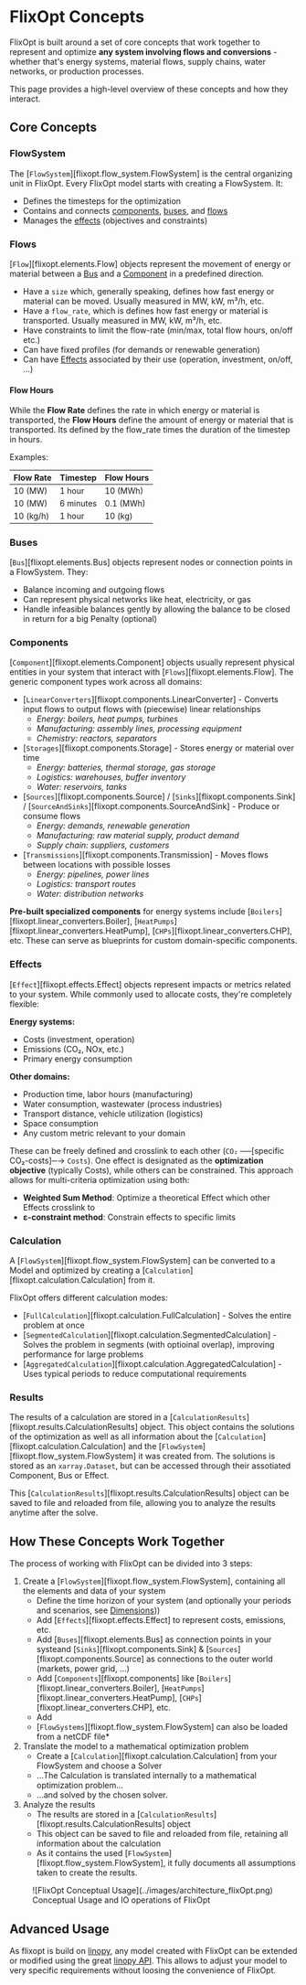# FlixOpt Concepts

FlixOpt is built around a set of core concepts that work together to represent and optimize **any system involving flows and conversions** - whether that's energy systems, material flows, supply chains, water networks, or production processes.

This page provides a high-level overview of these concepts and how they interact.

## Core Concepts

### FlowSystem

The [`FlowSystem`][flixopt.flow_system.FlowSystem] is the central organizing unit in FlixOpt.
Every FlixOpt model starts with creating a FlowSystem. It:

- Defines the timesteps for the optimization
- Contains and connects [components](#components), [buses](#buses), and [flows](#flows)
- Manages the [effects](#effects) (objectives and constraints)

### Flows

[`Flow`][flixopt.elements.Flow] objects represent the movement of energy or material between a [Bus](#buses) and a [Component](#components) in a predefined direction.

- Have a `size` which, generally speaking, defines how fast energy or material can be moved. Usually measured in MW, kW, m³/h, etc.
- Have a `flow_rate`, which is defines how fast energy or material is transported. Usually measured in MW, kW, m³/h, etc.
- Have constraints to limit the flow-rate (min/max, total flow hours, on/off etc.)
- Can have fixed profiles (for demands or renewable generation)
- Can have [Effects](#effects) associated by their use (operation, investment, on/off, ...)

#### Flow Hours
While the **Flow Rate** defines the rate in which energy or material is transported, the **Flow Hours** define the amount of energy or material that is transported.
Its defined by the flow_rate times the duration of the timestep in hours.

Examples:

| Flow Rate | Timestep | Flow Hours |
|-----------|----------|------------|
| 10 (MW)   | 1 hour   | 10 (MWh)   |
| 10 (MW)   | 6 minutes | 0.1 (MWh) |
| 10 (kg/h) | 1 hour   | 10 (kg)    |

### Buses

[`Bus`][flixopt.elements.Bus] objects represent nodes or connection points in a FlowSystem. They:

- Balance incoming and outgoing flows
- Can represent physical networks like heat, electricity, or gas
- Handle infeasible balances gently by allowing the balance to be closed in return for a big Penalty (optional)

### Components

[`Component`][flixopt.elements.Component] objects usually represent physical entities in your system that interact with [`Flows`][flixopt.elements.Flow]. The generic component types work across all domains:

- [`LinearConverters`][flixopt.components.LinearConverter] - Converts input flows to output flows with (piecewise) linear relationships
  - *Energy: boilers, heat pumps, turbines*
  - *Manufacturing: assembly lines, processing equipment*
  - *Chemistry: reactors, separators*
- [`Storages`][flixopt.components.Storage] - Stores energy or material over time
  - *Energy: batteries, thermal storage, gas storage*
  - *Logistics: warehouses, buffer inventory*
  - *Water: reservoirs, tanks*
- [`Sources`][flixopt.components.Source] / [`Sinks`][flixopt.components.Sink] / [`SourceAndSinks`][flixopt.components.SourceAndSink] - Produce or consume flows
  - *Energy: demands, renewable generation*
  - *Manufacturing: raw material supply, product demand*
  - *Supply chain: suppliers, customers*
- [`Transmissions`][flixopt.components.Transmission] - Moves flows between locations with possible losses
  - *Energy: pipelines, power lines*
  - *Logistics: transport routes*
  - *Water: distribution networks*

**Pre-built specialized components** for energy systems include [`Boilers`][flixopt.linear_converters.Boiler], [`HeatPumps`][flixopt.linear_converters.HeatPump], [`CHPs`][flixopt.linear_converters.CHP], etc. These can serve as blueprints for custom domain-specific components.

### Effects

[`Effect`][flixopt.effects.Effect] objects represent impacts or metrics related to your system. While commonly used to allocate costs, they're completely flexible:

**Energy systems:**
- Costs (investment, operation)
- Emissions (CO₂, NOx, etc.)
- Primary energy consumption

**Other domains:**
- Production time, labor hours (manufacturing)
- Water consumption, wastewater (process industries)
- Transport distance, vehicle utilization (logistics)
- Space consumption
- Any custom metric relevant to your domain

These can be freely defined and crosslink to each other (`CO₂` ──[specific CO₂-costs]─→ `Costs`).
One effect is designated as the **optimization objective** (typically Costs), while others can be constrained.
This approach allows for multi-criteria optimization using both:

 - **Weighted Sum Method**: Optimize a theoretical Effect which other Effects crosslink to
 - **ε-constraint method**: Constrain effects to specific limits

### Calculation

A [`FlowSystem`][flixopt.flow_system.FlowSystem] can be converted to a Model and optimized by creating a [`Calculation`][flixopt.calculation.Calculation] from it.

FlixOpt offers different calculation modes:

- [`FullCalculation`][flixopt.calculation.FullCalculation] - Solves the entire problem at once
- [`SegmentedCalculation`][flixopt.calculation.SegmentedCalculation] - Solves the problem in segments (with optioinal overlap), improving performance for large problems
- [`AggregatedCalculation`][flixopt.calculation.AggregatedCalculation] - Uses typical periods to reduce computational requirements

### Results

The results of a calculation are stored in a [`CalculationResults`][flixopt.results.CalculationResults] object.
This object contains the solutions of the optimization as well as all information about the [`Calculation`][flixopt.calculation.Calculation] and the [`FlowSystem`][flixopt.flow_system.FlowSystem] it was created from.
The solutions is stored as an `xarray.Dataset`, but can be accessed through their assotiated Component, Bus or Effect.

This [`CalculationResults`][flixopt.results.CalculationResults] object can be saved to file and reloaded from file, allowing you to analyze the results anytime after the solve.

## How These Concepts Work Together

The process of working with FlixOpt can be divided into 3 steps:

1. Create a [`FlowSystem`][flixopt.flow_system.FlowSystem], containing all the elements and data of your system
     -  Define the time horizon of your system (and optionally your periods and scenarios, see [Dimensions](mathematical-notation/dimensions.md)))
     -  Add [`Effects`][flixopt.effects.Effect] to represent costs, emissions, etc.
     -  Add [`Buses`][flixopt.elements.Bus] as connection points in your systeand [`Sinks`][flixopt.components.Sink] & [`Sources`][flixopt.components.Source] as connections to the outer world (markets, power grid, ...)
     -  Add [`Components`][flixopt.components] like [`Boilers`][flixopt.linear_converters.Boiler], [`HeatPumps`][flixopt.linear_converters.HeatPump], [`CHPs`][flixopt.linear_converters.CHP], etc.
     -  Add
     - [`FlowSystems`][flixopt.flow_system.FlowSystem] can also be loaded from a netCDF file*
2. Translate the model to a mathematical optimization problem
     - Create a [`Calculation`][flixopt.calculation.Calculation] from your FlowSystem and choose a Solver
     - ...The Calculation is translated internally to a mathematical optimization problem...
     - ...and solved by the chosen solver.
3. Analyze the results
     - The results are stored in a [`CalculationResults`][flixopt.results.CalculationResults] object
     - This object can be saved to file and reloaded from file, retaining all information about the calculation
     - As it contains the used [`FlowSystem`][flixopt.flow_system.FlowSystem], it fully documents all assumptions taken to create the results.

<figure markdown>
  ![FlixOpt Conceptual Usage](../images/architecture_flixOpt.png)
  <figcaption>Conceptual Usage and IO operations of FlixOpt</figcaption>
</figure>

## Advanced Usage
As flixopt is build on [linopy](https://github.com/PyPSA/linopy), any model created with FlixOpt can be extended or modified using the great [linopy API](https://linopy.readthedocs.io/en/latest/api.html).
This allows to adjust your model to very specific requirements without loosing the convenience of FlixOpt.

<!--## Next Steps-->
<!---->
<!--Now that you understand the basic concepts, learn more about each one:-->
<!---->
<!--- [FlowSystem](api/flow_system.md) - Time series and system organization-->
<!--- [Components](api/components.md) - Available component types and how to use them-->
<!--- [Effects](apieffects.md) - Costs, emissions, and other impacts-->
<!--- [Calculation Modes](api/calculation.md) - Different approaches to solving your model-->
